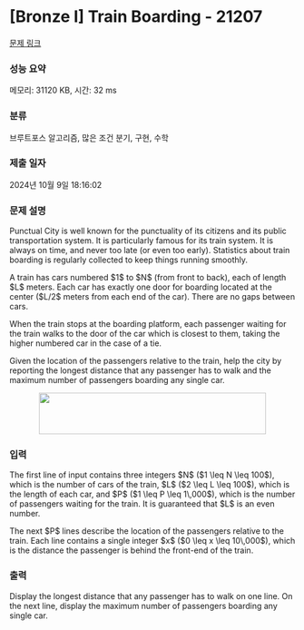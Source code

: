 # [Bronze I] Train Boarding - 21207 

[문제 링크](https://www.acmicpc.net/problem/21207) 

### 성능 요약

메모리: 31120 KB, 시간: 32 ms

### 분류

브루트포스 알고리즘, 많은 조건 분기, 구현, 수학

### 제출 일자

2024년 10월 9일 18:16:02

### 문제 설명

<p>Punctual City is well known for the punctuality of its citizens and its public transportation system.  It is particularly famous for its train system.  It is always on time, and never too late (or even too early).  Statistics about train boarding is regularly collected to keep things running smoothly.</p>

<p>A train has cars numbered $1$ to $N$ (from front to back), each of length $L$ meters. Each car has exactly one door for boarding located at the center ($L/2$ meters from each end of the car). There are no gaps between cars.</p>

<p>When the train stops at the boarding platform, each passenger waiting for the train walks to the door of the car which is closest to them, taking the higher numbered car in the case of a tie.</p>

<p>Given the location of the passengers relative to the train, help the city by reporting the longest distance that any passenger has to walk and the maximum number of passengers boarding any single car.</p>

<p style="text-align: center;"><img alt="" src="" style="width: 400px; height: 73px;"></p>

### 입력 

 <p>The first line of input contains three integers $N$ ($1 \leq N \leq 100$), which is the number of cars of the train, $L$ ($2 \leq L \leq 100$), which is the length of each car, and $P$ ($1 \leq P \leq 1\,000$), which is the number of passengers waiting for the train. It is guaranteed that $L$ is an even number.</p>

<p>The next $P$ lines describe the location of the passengers relative to the train. Each line contains a single integer $x$ ($0 \leq x \leq 10\,000$), which is the distance the passenger is behind the front-end of the train.</p>

### 출력 

 <p>Display the longest distance that any passenger has to walk on one line.  On the next line, display the maximum number of passengers boarding any single car.</p>

